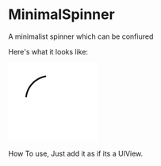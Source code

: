# MinimalSpinner

A minimalist spinner which can be confiured

Here's what it looks like:

![Output sample](https://raw.githubusercontent.com/eewilfred/MinimalSpinner/master/spinner.gif)





How To use,
Just add it as if its a UIView. 
